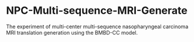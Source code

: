 # NPC-Multi-sequence-MRI-Generate
The experiment of multi-center multi-sequence nasopharyngeal carcinoma MRI translation generation using the BMBD-CC model.
